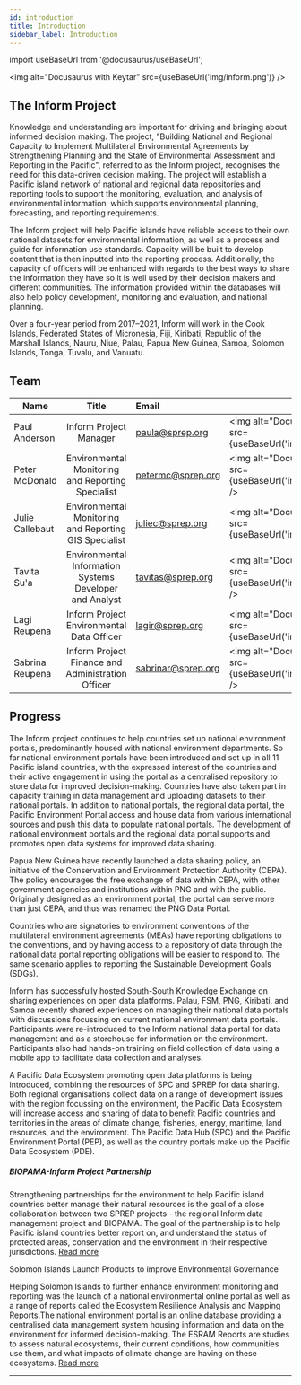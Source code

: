 ```yaml
---
id: introduction
title: Introduction
sidebar_label: Introduction
---
```


import useBaseUrl from '@docusaurus/useBaseUrl';

<img alt="Docusaurus with Keytar" src={useBaseUrl('img/inform.png')} />

## The Inform Project

Knowledge and understanding are important for driving and bringing about informed decision making. The project, "Building National and Regional Capacity to Implement Multilateral Environmental Agreements by Strengthening Planning and the State of Environmental Assessment and Reporting in the Pacific", referred to as the Inform project, recognises the need for this data-driven decision making. The project will establish a Pacific island network of national and regional data repositories and reporting tools to support the monitoring, evaluation, and analysis of environmental information, which supports environmental planning, forecasting, and reporting requirements.

The Inform project will help Pacific islands have reliable access to their own national datasets for environmental information, as well as a process and guide for information use standards. Capacity will be built to develop content that is then inputted into the reporting process. Additionally, the capacity of officers will be enhanced with regards to the best ways to share the information they have so it is well used by their decision makers and different communities. The information provided within the databases will also help policy development, monitoring and evaluation, and national planning.

Over a four-year period from 2017–2021, Inform will work in the Cook Islands, Federated States of Micronesia, Fiji, Kiribati, Republic of the Marshall Islands, Nauru, Niue, Palau, Papua New Guinea, Samoa, Solomon Islands, Tonga, Tuvalu, and Vanuatu.

## Team

| Name            |                          Title                          | Email              | Profile                                                                          |
| --------------- | :-----------------------------------------------------: | :----------------- | -------------------------------------------------------------------------------- |
| Paul Anderson   |                 Inform Project Manager                  | paula@sprep.org    | <img alt="Docusaurus with Keytar" src={useBaseUrl('img/inform/paula.jpg')} />    |
| Peter McDonald  |    Environmental Monitoring and Reporting Specialist    | petermc@sprep.org  | <img alt="Docusaurus with Keytar" src={useBaseUrl('img/inform/petermc.jpg')} />  |
| Julie Callebaut |  Environmental Monitoring and Reporting GIS Specialist  | juliec@sprep.org   | <img alt="Docusaurus with Keytar" src={useBaseUrl('img/inform/juliec.jpg')} />   |
| Tavita Su'a     | Environmental Information Systems Developer and Analyst | tavitas@sprep.org  | <img alt="Docusaurus with Keytar" src={useBaseUrl('img/inform/tavitas.jpg')} />  |
| Lagi Reupena    |        Inform Project Environmental Data Officer        | lagir@sprep.org    | <img alt="Docusaurus with Keytar" src={useBaseUrl('img/inform/lagir.jpg')} />    |
| Sabrina Reupena |    Inform Project Finance and Administration Officer    | sabrinar@sprep.org | <img alt="Docusaurus with Keytar" src={useBaseUrl('img/inform/sabrinar.jpg')} /> |

## Progress

The Inform project continues to help countries set up national environment portals, predominantly housed with national environment departments. So far national environment portals have been introduced and set up in all 11 Pacific island countries, with the expressed interest of the countries and their active engagement in using the portal as a centralised repository to store data for improved decision-making. Countries have also taken part in capacity training in data management and uploading datasets to their national portals. In addition to national portals, the regional data portal, the Pacific Environment Portal access and house data from various international sources and push this data to populate national portals. The development of national environment portals and the regional data portal supports and promotes open data systems for improved data sharing.

Papua New Guinea have recently launched a data sharing policy, an initiative of the Conservation and Environment Protection Authority (CEPA). The policy encourages the free exchange of data within CEPA, with other government agencies and institutions within PNG and with the public. Originally designed as an environment portal, the portal can serve more than just CEPA, and thus was renamed the PNG Data Portal.

Countries who are signatories to environment conventions of the multilateral environment agreements (MEAs) have reporting obligations to the conventions, and by having access to a repository of data through the national data portal reporting obligations will be easier to respond to. The same scenario applies to reporting the Sustainable Development Goals (SDGs).

Inform has successfully hosted South-South Knowledge Exchange on sharing experiences on open data platforms. Palau, FSM, PNG, Kiribati, and Samoa recently shared experiences on managing their national data portals with discussions focussing on current national environment data portals. Participants were re-introduced to the Inform national data portal for data management and as a storehouse for information on the environment. Participants also had hands-on training on field collection of data using a mobile app to facilitate data collection and analyses.

A Pacific Data Ecosystem promoting open data platforms is being introduced, combining the resources of SPC and SPREP for data sharing. Both regional organisations collect data on a range of development issues with the region focussing on the environment, the Pacific Data Ecosystem will increase access and sharing of data to benefit Pacific countries and territories in the areas of climate change, fisheries, energy, maritime, land resources, and the environment. The Pacific Data Hub (SPC) and the Pacific Environment Portal (PEP), as well as the country portals make up the Pacific Data Ecosystem (PDE).

##### BIOPAMA-Inform Project Partnership

Strengthening partnerships for the environment to help Pacific island countries better manage their natural resources is the goal of a close collaboration between two SPREP projects - the regional Inform data management project and BIOPAMA. The goal of the partnership is to help Pacific island countries better report on, and understand the status of protected areas, conservation and the environment in their respective jurisdictions. [Read more](https://www.sprep.org/news/biopama-and-inform-project-a-partnership-for-improved-reporting-on-pacific-protected-and-conserved-areas)

Solomon Islands Launch Products to improve Environmental Governance

Helping Solomon Islands to further enhance environment monitoring and reporting was the launch of a national environmental online portal as well as a range of reports called the Ecosystem Resilience Analysis and Mapping Reports.The national environment portal is an online database providing a centralised data management system housing information and data on the environment for informed decision-making. The ESRAM Reports are studies to assess natural ecosystems, their current conditions, how communities use them, and what impacts of climate change are having on these ecosystems. [Read more](https://www.sprep.org/news/solomon-islands-launch-products-to-improve-environmental-governance)

---
